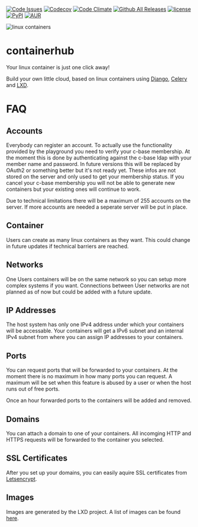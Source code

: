 [![Code Issues](https://www.quantifiedcode.com/api/v1/project/886b33fdf8ed460f98ba358c71beb7a4/badge.svg)](https://www.quantifiedcode.com/app/project/886b33fdf8ed460f98ba358c71beb7a4)
[![Codecov](https://img.shields.io/codecov/c/github/XenGi/containerhub.svg?style=flat-square)]()
[![Code Climate](https://img.shields.io/codeclimate/github/XenGi/containerhub.svg?style=flat-square)]()
[![Github All Releases](https://img.shields.io/github/downloads/XenGi/containerhub/total.svg?style=flat-square)]()
[![license](https://img.shields.io/github/license/XenGi/containerhub.svg?style=flat-square)]()
[![PyPI](https://img.shields.io/pypi/v/containerhub.svg?style=flat-square)]()
[![AUR](https://img.shields.io/aur/version/containerhub.svg?style=flat-square)]()

![linux containers][logo]

containerhub
============

Your linux container is just one click away!

Build your own little cloud, based on linux containers using [Django][django], [Celery][celery] and [LXD][lxd].


FAQ
===

Accounts
--------

Everybody can register an account. To actually use the functionality provided by the playground you need to
verify your c-base membership. At the moment this is done by authenticating against the c-base ldap with your member
name and password. In future versions this will be replaced by OAuth2 or something better but it's not ready yet.
These infos are not stored on the server and only used to get your membership status.
If you cancel your c-base membership you will not be able to generate new containers but your existing ones will
continue to work.

Due to technical limitations there will be a maximum of 255 accounts on the server. If more accounts are needed a seperate server will be put in place.

Container
---------

Users can create as many linux containers as they want. This could change in future updates if technical barriers are reached.

Networks
--------

One Users containers will be on the same network so you can setup more complex systems if you want. Connections between User networks are not planned as of now but could be added with a future update.

IP Addresses
------------

The host system has only one IPv4 address under which your containers will be accessable. Your containers will get a
IPv6 subnet and an internal IPv4 subnet from where you can assign IP addresses to your containers.

Ports
-----

You can request ports that will be forwarded to your containers. At the moment there is no maximum in how many ports you
can request. A maximum will be set when this feature is abused by a user or when the host runs out of free ports.

Once an hour forwarded ports to the containers will be added and removed.

Domains
-------

You can attach a domain to one of your containers. All incomging HTTP and HTTPS requests will be forwarded to the container you
selected.

SSL Certificates
----------------

After you set up your domains, you can easily aquire SSL certificates from [Letsencrypt][letsencrypt].

Images
------

Images are generated by the LXD project. A list of images can be found [here][lxd_images].


[logo]: https://github.com/XenGi/containerhub/raw/master/containers.png
[django]: https://www.djangoproject.com/
[celery]: http://www.celeryproject.org/
[lxd]: https://linuxcontainers.org/lxd/
[lxd_images]: https://images.linuxcontainers.org/
[letsencrypt]: https://letsencrypt.org/
